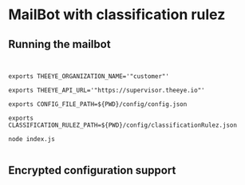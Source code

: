 
# MailBot with classification rulez

## Running the mailbot


```


exports THEEYE_ORGANIZATION_NAME='"customer"'

exports THEEYE_API_URL='"https://supervisor.theeye.io"'

exports CONFIG_FILE_PATH=${PWD}/config/config.json

exports CLASSIFICATION_RULEZ_PATH=${PWD}/config/classificationRulez.json

node index.js


```

## Encrypted configuration support


